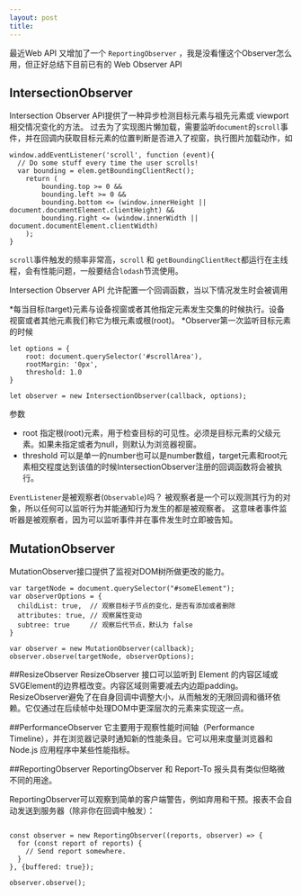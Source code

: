 ```yaml
---
layout: post
title: 
---
```

最近Web API 又增加了一个 `ReportingObserver` ，我是没看懂这个Observer怎么用，但正好总结下目前已有的 Web Observer API
<!-- more -->

## IntersectionObserver
Intersection Observer API提供了一种异步检测目标元素与祖先元素或 viewport 相交情况变化的方法。
过去为了实现图片懒加载，需要监听`document`的`scroll`事件，并在回调内获取目标元素的位置判断是否进入了视窗，执行图片加载动作，如
```
window.addEventListener('scroll', function (event){
  // Do some stuff every time the user scrolls!
  var bounding = elem.getBoundingClientRect();
    return (
        bounding.top >= 0 &&
        bounding.left >= 0 &&
        bounding.bottom <= (window.innerHeight || document.documentElement.clientHeight) &&
        bounding.right <= (window.innerWidth || document.documentElement.clientWidth)
    );
}
```
`scroll`事件触发的频率非常高，`scroll` 和 `getBoundingClientRect`都运行在主线程，会有性能问题，一般要结合`lodash`节流使用。

Intersection Observer API 允许配置一个回调函数，当以下情况发生时会被调用

*每当目标(target)元素与设备视窗或者其他指定元素发生交集的时候执行。设备视窗或者其他元素我们称它为根元素或根(root)。
*Observer第一次监听目标元素的时候
```
let options = {
    root: document.querySelector('#scrollArea'),
    rootMargin: '0px',
    threshold: 1.0
}

let observer = new IntersectionObserver(callback, options);
```
参数

* root
    指定根(root)元素，用于检查目标的可见性。必须是目标元素的父级元素。如果未指定或者为null，则默认为浏览器视窗。 
* threshold
  可以是单一的number也可以是number数组，target元素和root元素相交程度达到该值的时候IntersectionObserver注册的回调函数将会被执行。
  

`EventListener`是被观察者(`Observable`)吗？ 
被观察者是一个可以观测其行为的对象，所以任何可以监听行为并能通知行为发生的都是被观察者。
这意味者事件监听器是被观察者，因为可以监听事件并在事件发生时立即被告知。

## MutationObserver
MutationObserver接口提供了监视对DOM树所做更改的能力。
```
var targetNode = document.querySelector("#someElement");
var observerOptions = {
  childList: true,  // 观察目标子节点的变化，是否有添加或者删除
  attributes: true, // 观察属性变动
  subtree: true     // 观察后代节点，默认为 false
}

var observer = new MutationObserver(callback);
observer.observe(targetNode, observerOptions);
```
##ResizeObserver
ResizeObserver 接口可以监听到 Element 的内容区域或 SVGElement的边界框改变。内容区域则需要减去内边距padding。
ResizeObserver避免了在自身回调中调整大小，从而触发的无限回调和循环依赖。它仅通过在后续帧中处理DOM中更深层次的元素来实现这一点。

##PerformanceObserver
它主要用于观察性能时间轴（Performance Timeline），并在浏览器记录时通知新的性能条目。它可以用来度量浏览器和 Node.js 应用程序中某些性能指标。

##ReportingObserver
ReportingObserver 和 Report-To 报头具有类似但略微不同的用途。

ReportingObserver可以观察到简单的客户端警告，例如弃用和干预。报表不会自动发送到服务器（除非你在回调中触发）：
```

const observer = new ReportingObserver((reports, observer) => {
  for (const report of reports) {
    // Send report somewhere.
  }
}, {buffered: true});
 
observer.observe();
```